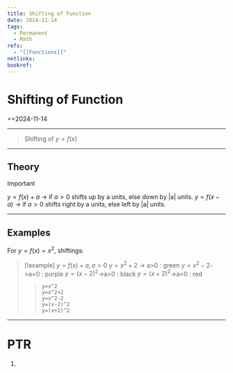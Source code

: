 ```yaml
---
title: Shifting of Function
date: 2024-11-14
tags:
  - Permanent
  - Math
refs:
  - "[[Functions]]"
netlinks: 
bookref:
---
```

# Shifting of Function
==2024-11-14

---
> Shifting of $y=f(x)$
---
## Theory
> [!important] 
> $y=f(x)+a$ -> $\text{if } a>0$ shifts up by a units, else down by |a| units. 
> $y=f(x-a)$ -> $\text{if } a>0$ shifts right by a units, else left by |a| units. 

---
## Examples
For $y=f(x)=x^2$, shiftings:

> [!example] $y=f(x)+a, a > 0$
> $y=x^2+2$ -> a>0 : green
> $y=x^2-2$->a<0     : purple
> $y=(x-2)^2$->a>0   : black
> $y=(x+2)^2$->a<0   : red
>>```desmos-graph
>> y=x^2
>> y=x^2+2
>> y=x^2-2
>> y=(x-2)^2
>> y=(x+2)^2
>> ```


---
# PTR

1. 